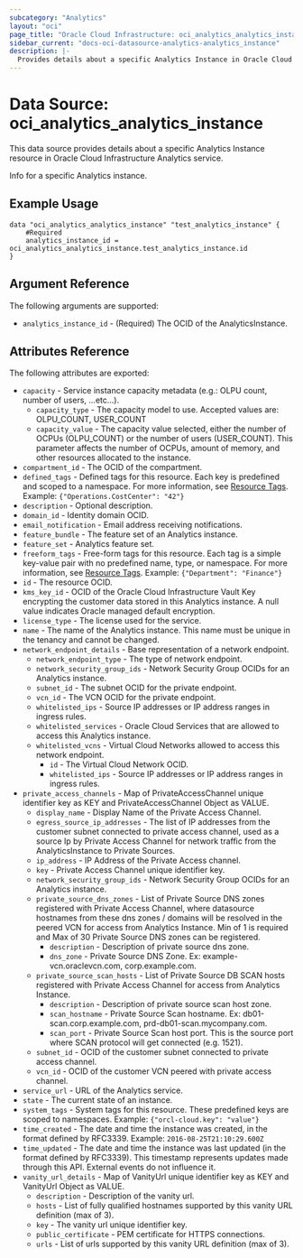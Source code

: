 ```yaml
---
subcategory: "Analytics"
layout: "oci"
page_title: "Oracle Cloud Infrastructure: oci_analytics_analytics_instance"
sidebar_current: "docs-oci-datasource-analytics-analytics_instance"
description: |-
  Provides details about a specific Analytics Instance in Oracle Cloud Infrastructure Analytics service
---
```


# Data Source: oci_analytics_analytics_instance
This data source provides details about a specific Analytics Instance resource in Oracle Cloud Infrastructure Analytics service.

Info for a specific Analytics instance.


## Example Usage

```hcl
data "oci_analytics_analytics_instance" "test_analytics_instance" {
	#Required
	analytics_instance_id = oci_analytics_analytics_instance.test_analytics_instance.id
}
```

## Argument Reference

The following arguments are supported:

* `analytics_instance_id` - (Required) The OCID of the AnalyticsInstance. 


## Attributes Reference

The following attributes are exported:

* `capacity` - Service instance capacity metadata (e.g.: OLPU count, number of users, ...etc...). 
	* `capacity_type` - The capacity model to use. Accepted values are: OLPU_COUNT, USER_COUNT 
	* `capacity_value` - The capacity value selected, either the number of OCPUs (OLPU_COUNT) or the number of users (USER_COUNT). This parameter affects the number of OCPUs, amount of memory, and other resources allocated to the instance. 
* `compartment_id` - The OCID of the compartment. 
* `defined_tags` - Defined tags for this resource. Each key is predefined and scoped to a namespace. For more information, see [Resource Tags](https://docs.cloud.oracle.com/iaas/Content/General/Concepts/resourcetags.htm).  Example: `{"Operations.CostCenter": "42"}` 
* `description` - Optional description. 
* `domain_id` - Identity domain OCID. 
* `email_notification` - Email address receiving notifications. 
* `feature_bundle` - The feature set of an Analytics instance. 
* `feature_set` - Analytics feature set. 
* `freeform_tags` - Free-form tags for this resource. Each tag is a simple key-value pair with no predefined name, type, or namespace. For more information, see [Resource Tags](https://docs.cloud.oracle.com/iaas/Content/General/Concepts/resourcetags.htm).  Example: `{"Department": "Finance"}` 
* `id` - The resource OCID. 
* `kms_key_id` - OCID of the Oracle Cloud Infrastructure Vault Key encrypting the customer data stored in this Analytics instance. A null value indicates Oracle managed default encryption. 
* `license_type` - The license used for the service. 
* `name` - The name of the Analytics instance. This name must be unique in the tenancy and cannot be changed. 
* `network_endpoint_details` - Base representation of a network endpoint. 
	* `network_endpoint_type` - The type of network endpoint. 
	* `network_security_group_ids` - Network Security Group OCIDs for an Analytics instance. 
	* `subnet_id` - The subnet OCID for the private endpoint. 
	* `vcn_id` - The VCN OCID for the private endpoint. 
	* `whitelisted_ips` - Source IP addresses or IP address ranges in ingress rules. 
	* `whitelisted_services` - Oracle Cloud Services that are allowed to access this Analytics instance. 
	* `whitelisted_vcns` - Virtual Cloud Networks allowed to access this network endpoint. 
		* `id` - The Virtual Cloud Network OCID. 
		* `whitelisted_ips` - Source IP addresses or IP address ranges in ingress rules. 
* `private_access_channels` - Map of PrivateAccessChannel unique identifier key as KEY and PrivateAccessChannel Object as VALUE. 
	* `display_name` - Display Name of the Private Access Channel. 
	* `egress_source_ip_addresses` - The list of IP addresses from the customer subnet connected to private access channel, used as a source Ip by Private Access Channel for network traffic from the AnalyticsInstance to Private Sources. 
	* `ip_address` - IP Address of the Private Access channel. 
	* `key` - Private Access Channel unique identifier key. 
	* `network_security_group_ids` - Network Security Group OCIDs for an Analytics instance. 
	* `private_source_dns_zones` - List of Private Source DNS zones registered with Private Access Channel, where datasource hostnames from these dns zones / domains will be resolved in the peered VCN for access from Analytics Instance. Min of 1 is required and Max of 30 Private Source DNS zones can be registered. 
		* `description` - Description of private source dns zone. 
		* `dns_zone` - Private Source DNS Zone. Ex: example-vcn.oraclevcn.com, corp.example.com. 
	* `private_source_scan_hosts` - List of Private Source DB SCAN hosts registered with Private Access Channel for access from Analytics Instance. 
		* `description` - Description of private source scan host zone. 
		* `scan_hostname` - Private Source Scan hostname. Ex: db01-scan.corp.example.com, prd-db01-scan.mycompany.com. 
		* `scan_port` - Private Source Scan host port. This is the source port where SCAN protocol will get connected (e.g. 1521). 
	* `subnet_id` - OCID of the customer subnet connected to private access channel. 
	* `vcn_id` - OCID of the customer VCN peered with private access channel. 
* `service_url` - URL of the Analytics service. 
* `state` - The current state of an instance. 
* `system_tags` - System tags for this resource. These predefined keys are scoped to namespaces. Example: `{"orcl-cloud.key": "value"}` 
* `time_created` - The date and time the instance was created, in the format defined by RFC3339.  Example: `2016-08-25T21:10:29.600Z` 
* `time_updated` - The date and time the instance was last updated (in the format defined by RFC3339). This timestamp represents updates made through this API. External events do not influence it. 
* `vanity_url_details` - Map of VanityUrl unique identifier key as KEY and VanityUrl Object as VALUE. 
	* `description` - Description of the vanity url. 
	* `hosts` - List of fully qualified hostnames supported by this vanity URL definition (max of 3). 
	* `key` - The vanity url unique identifier key. 
	* `public_certificate` - PEM certificate for HTTPS connections. 
	* `urls` - List of urls supported by this vanity URL definition (max of 3). 

